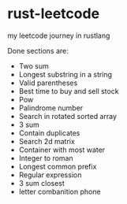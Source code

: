 # rust-leetcode
my leetcode journey in rustlang

Done sections are:
- Two sum
- Longest substring in a string
- Valid parentheses
- Best time to buy and sell stock
- Pow
- Palindrome number
- Search in rotated sorted array
- 3 sum
- Contain duplicates
- Search 2d matrix
- Container with most water
- Integer to roman
- Longest common prefix
- Regular expression
- 3 sum closest
- letter combanition phone
